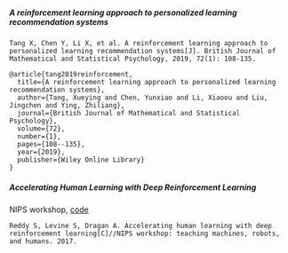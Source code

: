 ##### A reinforcement learning approach to personalized learning recommendation systems

```
Tang X, Chen Y, Li X, et al. A reinforcement learning approach to personalized learning recommendation systems[J]. British Journal of Mathematical and Statistical Psychology, 2019, 72(1): 108-135.

@article{tang2019reinforcement,
  title={A reinforcement learning approach to personalized learning recommendation systems},
  author={Tang, Xueying and Chen, Yunxiao and Li, Xiaoou and Liu, Jingchen and Ying, Zhiliang},
  journal={British Journal of Mathematical and Statistical Psychology},
  volume={72},
  number={1},
  pages={108--135},
  year={2019},
  publisher={Wiley Online Library}
}
```


##### Accelerating Human Learning with Deep Reinforcement Learning

NIPS workshop, [code](https://github.com/rddy/deeptutor)


```
Reddy S, Levine S, Dragan A. Accelerating human learning with deep reinforcement learning[C]//NIPS workshop: teaching machines, robots, and humans. 2017.

```